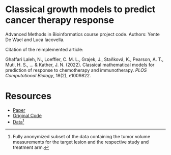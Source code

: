# Classical growth models to predict cancer therapy response
Advanced Methods in Bioinformatics course project code. Authors: Yente De Wael and Luca Iacovella.

Citation of the reimplemented article:

Ghaffari Laleh, N., Loeffler, C. M. L., Grajek, J., Staňková, K., Pearson, A. T., Muti, H. S., ... & Kather, J. N. (2022). Classical mathematical models for prediction of response to chemotherapy and immunotherapy. *PLOS Computational Biology*, 18(2), e1009822.

# Resources
- [Paper](https://doi.org/10.1371/journal.pcbi.1009822)
- [Original Code](https://github.com/KatherLab/ImmunotherapyModels)
- [Data](https://journals.plos.org/ploscompbiol/article/file?type=supplementary&id=10.1371/journal.pcbi.1009822.s006)[^1]

[^1]: Fully anonymized subset of the data containing the tumor volume measurements for the target lesion and the respective study and treatment arm.
